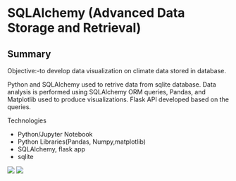 
# SQLAlchemy (Advanced Data Storage and Retrieval)

## Summary 
Objective:-to develop data visualization on climate data stored in database.

Python and SQLAlchemy used to retrive data from sqlite database. Data analysis is performed using SQLAlchemy ORM queries, Pandas, and Matplotlib used to produce visualizations. Flask API developed based on the queries.

Technologies

- Python/Jupyter Notebook
- Python Libraries(Pandas, Numpy,matplotlib)
- SQLAlchemy, flask app
- sqlite

![](https://github.com/Emaway/Data-Analytics-Projects/blob/master/Python-APIs/Weather_images/City%20latitude%20Vs%20Humidity.png)
![](https://github.com/Emaway/Data-Analytics-Projects/blob/master/Python-APIs/Weather_images/City%20Latitude%20Vs%20Wind.png)
